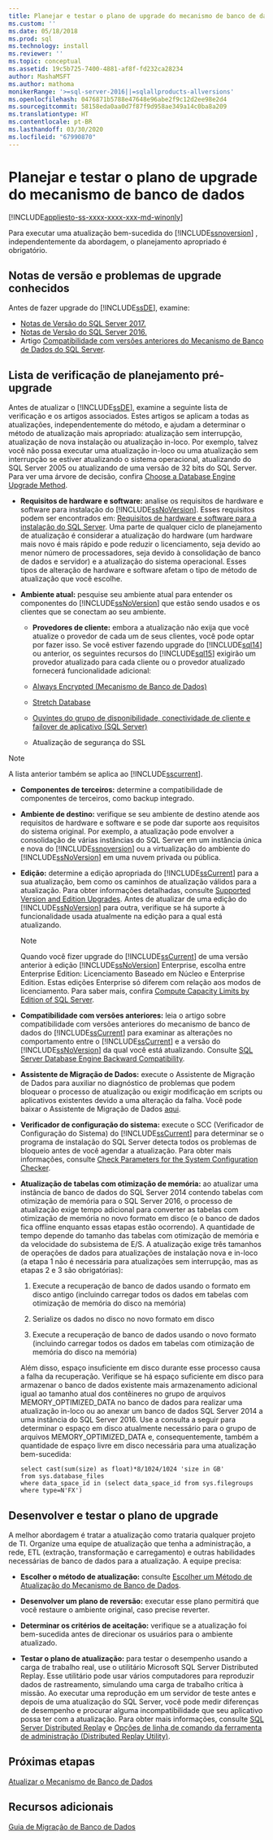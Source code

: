 ```yaml
---
title: Planejar e testar o plano de upgrade do mecanismo de banco de dados | Microsoft Docs
ms.custom: ''
ms.date: 05/18/2018
ms.prod: sql
ms.technology: install
ms.reviewer: ''
ms.topic: conceptual
ms.assetid: 19c5b725-7400-4881-af8f-fd232ca28234
author: MashaMSFT
ms.author: mathoma
monikerRange: '>=sql-server-2016||=sqlallproducts-allversions'
ms.openlocfilehash: 0476871b5788e47648e96abe2f9c12d2ee98e2d4
ms.sourcegitcommit: 58158eda0aa0d7f87f9d958ae349a14c0ba8a209
ms.translationtype: HT
ms.contentlocale: pt-BR
ms.lasthandoff: 03/30/2020
ms.locfileid: "67990870"
---
```

# <a name="plan-and-test-the-database-engine-upgrade-plan"></a>Planejar e testar o plano de upgrade do mecanismo de banco de dados

[!INCLUDE[appliesto-ss-xxxx-xxxx-xxx-md-winonly](../../includes/appliesto-ss-xxxx-xxxx-xxx-md-winonly.md)]
  
 Para executar uma atualização bem-sucedida do [!INCLUDE[ssnoversion](../../includes/ssnoversion-md.md)] , independentemente da abordagem, o planejamento apropriado é obrigatório.  
  
## <a name="release-notes-and-known-upgrade-issues"></a>Notas de versão e problemas de upgrade conhecidos  
 Antes de fazer upgrade do [!INCLUDE[ssDE](../../includes/ssde-md.md)], examine:

- [Notas de Versão do SQL Server 2017.](../../sql-server/sql-server-2017-release-notes.md) 
- [Notas de Versão do SQL Server 2016.](../../sql-server/sql-server-2016-release-notes.md) 
- Artigo [Compatibilidade com versões anteriores do Mecanismo de Banco de Dados do SQL Server](../../database-engine/sql-server-database-engine-backward-compatibility.md).  
  
## <a name="pre-upgrade-planning-checklist"></a>Lista de verificação de planejamento pré-upgrade  
 Antes de atualizar o [!INCLUDE[ssDE](../../includes/ssde-md.md)], examine a seguinte lista de verificação e os artigos associados. Estes artigos se aplicam a todas as atualizações, independentemente do método, e ajudam a determinar o método de atualização mais apropriado: atualização sem interrupção, atualização de nova instalação ou atualização in-loco. Por exemplo, talvez você não possa executar uma atualização in-loco ou uma atualização sem interrupção se estiver atualizando o sistema operacional, atualizando do SQL Server 2005 ou atualizando de uma versão de 32 bits do SQL Server. Para ver uma árvore de decisão, confira [Choose a Database Engine Upgrade Method](../../database-engine/install-windows/choose-a-database-engine-upgrade-method.md).  
  
-   **Requisitos de hardware e software:** analise os requisitos de hardware e software para instalação do [!INCLUDE[ssNoVersion](../../includes/ssnoversion-md.md)]. Esses requisitos podem ser encontrados em: [Requisitos de hardware e software para a instalação do SQL Server](../../sql-server/install/hardware-and-software-requirements-for-installing-sql-server.md). Uma parte de qualquer ciclo de planejamento de atualização é considerar a atualização do hardware (um hardware mais novo é mais rápido e pode reduzir o licenciamento, seja devido ao menor número de processadores, seja devido à consolidação de banco de dados e servidor) e a atualização do sistema operacional. Esses tipos de alteração de hardware e software afetam o tipo de método de atualização que você escolhe.  
  
-   **Ambiente atual:** pesquise seu ambiente atual para entender os componentes do [!INCLUDE[ssNoVersion](../../includes/ssnoversion-md.md)] que estão sendo usados e os clientes que se conectam ao seu ambiente.  
  
    -   **Provedores de cliente:** embora a atualização não exija que você atualize o provedor de cada um de seus clientes, você pode optar por fazer isso. Se você estiver fazendo upgrade do [!INCLUDE[sql14](../../includes/sssql14-md.md)] ou anterior, os seguintes recursos do [!INCLUDE[sql15](../../includes/sssql15-md.md)] exigirão um provedor atualizado para cada cliente ou o provedor atualizado fornecerá funcionalidade adicional:  
  
       -   [Always Encrypted &#40;Mecanismo de Banco de Dados&#41;](../../relational-databases/security/encryption/always-encrypted-database-engine.md)  
  
       -   [Stretch Database](../../sql-server/stretch-database/stretch-database.md)  
  
       -   [Ouvintes do grupo de disponibilidade, conectividade de cliente e failover de aplicativo &#40;SQL Server&#41;](../../database-engine/availability-groups/windows/listeners-client-connectivity-application-failover.md)  
  
       -   Atualização de segurança do SSL  

   >[!NOTE]
   >A lista anterior também se aplica ao [!INCLUDE[sscurrent](../../includes/sscurrent-md.md)].
  
-   **Componentes de terceiros:** determine a compatibilidade de componentes de terceiros, como backup integrado.  
  
-   **Ambiente de destino:** verifique se seu ambiente de destino atende aos requisitos de hardware e software e se pode dar suporte aos requisitos do sistema original. Por exemplo, a atualização pode envolver a consolidação de várias instâncias do SQL Server em um instância única e nova do [!INCLUDE[ssnoversion](../../includes/ssnoversion-md.md)] ou a virtualização do ambiente do [!INCLUDE[ssNoVersion](../../includes/ssnoversion-md.md)] em uma nuvem privada ou pública.  
  
-   **Edição:** determine a edição apropriada do [!INCLUDE[ssCurrent](../../includes/ssnoversion-md.md)] para a sua atualização, bem como os caminhos de atualização válidos para a atualização. Para obter informações detalhadas, consulte [Supported Version and Edition Upgrades](../../database-engine/install-windows/supported-version-and-edition-upgrades.md). Antes de atualizar de uma edição do [!INCLUDE[ssNoVersion](../../includes/ssnoversion-md.md)] para outra, verifique se há suporte à funcionalidade usada atualmente na edição para a qual está atualizando.  
  
    > [!NOTE]  
    >  Quando você fizer upgrade do [!INCLUDE[ssCurrent](../../includes/ssnoversion-md.md)] de uma versão anterior à edição [!INCLUDE[ssNoVersion](../../includes/ssnoversion-md.md)] Enterprise, escolha entre Enterprise Edition: Licenciamento Baseado em Núcleo e Enterprise Edition. Estas edições Enterprise só diferem com relação aos modos de licenciamento. Para saber mais, confira [Compute Capacity Limits by Edition of SQL Server](../../sql-server/compute-capacity-limits-by-edition-of-sql-server.md).  
  
-   **Compatibilidade com versões anteriores:** leia o artigo sobre compatibilidade com versões anteriores do mecanismo de banco de dados do [!INCLUDE[ssCurrent](../../includes/ssnoversion-md.md)] para examinar as alterações no comportamento entre o [!INCLUDE[ssCurrent](../../includes/ssnoversion-md.md)] e a versão do [!INCLUDE[ssNoVersion](../../includes/ssnoversion-md.md)] da qual você está atualizando. Consulte [SQL Server Database Engine Backward Compatibility](../../database-engine/sql-server-database-engine-backward-compatibility.md).  
  
-   **Assistente de Migração de Dados:** execute o Assistente de Migração de Dados para auxiliar no diagnóstico de problemas que podem bloquear o processo de atualização ou exigir modificação em scripts ou aplicativos existentes devido a uma alteração da falha.
    Você pode baixar o Assistente de Migração de Dados [aqui](https://aka.ms/get-dma).  
  
-   **Verificador de configuração do sistema:** execute o SCC (Verificador de Configuração do Sistema) do [!INCLUDE[ssCurrent](../../includes/ssnoversion-md.md)] para determinar se o programa de instalação do SQL Server detecta todos os problemas de bloqueio antes de você agendar a atualização. Para obter mais informações, consulte [Check Parameters for the System Configuration Checker](../../database-engine/install-windows/check-parameters-for-the-system-configuration-checker.md).  
  
-   **Atualização de tabelas com otimização de memória:** ao atualizar uma instância de banco de dados do SQL Server 2014 contendo tabelas com otimização de memória para o SQL Server 2016, o processo de atualização exige tempo adicional para converter as tabelas com otimização de memória no novo formato em disco (e o banco de dados fica offline enquanto essas etapas estão ocorrendo).   A quantidade de tempo depende do tamanho das tabelas com otimização de memória e da velocidade do subsistema de E/S. A atualização exige três tamanhos de operações de dados para atualizações de instalação nova e in-loco (a etapa 1 não é necessária para atualizações sem interrupção, mas as etapas 2 e 3 são obrigatórias):  
  
    1.  Execute a recuperação de banco de dados usando o formato em disco antigo (incluindo carregar todos os dados em tabelas com otimização de memória do disco na memória)  
  
    2.  Serialize os dados no disco no novo formato em disco  
  
    3.  Execute a recuperação de banco de dados usando o novo formato (incluindo carregar todos os dados em tabelas com otimização de memória do disco na memória)  
  
     Além disso, espaço insuficiente em disco durante esse processo causa a falha da recuperação. Verifique se há espaço suficiente em disco para armazenar o banco de dados existente mais armazenamento adicional igual ao tamanho atual dos contêineres no grupo de arquivos MEMORY_OPTIMIZED_DATA no banco de dados para realizar uma atualização in-loco ou ao anexar um banco de dados SQL Server 2014 a uma instância do SQL Server 2016. Use a consulta a seguir para determinar o espaço em disco atualmente necessário para o grupo de arquivos MEMORY_OPTIMIZED_DATA e, consequentemente, também a quantidade de espaço livre em disco necessária para uma atualização bem-sucedida:  
  
    ```  
    select cast(sum(size) as float)*8/1024/1024 'size in GB'   
    from sys.database_files  
    where data_space_id in (select data_space_id from sys.filegroups where type=N'FX')  
    ```  
  
## <a name="develop-and-test-the-upgrade-plan"></a>Desenvolver e testar o plano de upgrade  
 A melhor abordagem é tratar a atualização como trataria qualquer projeto de TI. Organize uma equipe de atualização que tenha a administração, a rede, ETL (extração, transformação e carregamento) e outras habilidades necessárias de banco de dados para a atualização. A equipe precisa:  
  
-   **Escolher o método de atualização:** consulte [Escolher um Método de Atualização do Mecanismo de Banco de Dados](../../database-engine/install-windows/choose-a-database-engine-upgrade-method.md).  
  
-   **Desenvolver um plano de reversão:** executar esse plano permitirá que você restaure o ambiente original, caso precise reverter.  
  
-   **Determinar os critérios de aceitação:** verifique se a atualização foi bem-sucedida antes de direcionar os usuários para o ambiente atualizado.  
  
-   **Testar o plano de atualização:** para testar o desempenho usando a carga de trabalho real, use o utilitário Microsoft SQL Server Distributed Replay. Esse utilitário pode usar vários computadores para reproduzir dados de rastreamento, simulando uma carga de trabalho crítica à missão. Ao executar uma reprodução em um servidor de teste antes e depois de uma atualização do SQL Server, você pode medir diferenças de desempenho e procurar alguma incompatibilidade que seu aplicativo possa ter com a atualização. Para obter mais informações, consulte [SQL Server Distributed Replay](../../tools/distributed-replay/sql-server-distributed-replay.md) e [Opções de linha de comando da ferramenta de administração &#40;Distributed Replay Utility&#41;](../../tools/distributed-replay/administration-tool-command-line-options-distributed-replay-utility.md).  
  
## <a name="next-steps"></a>Próximas etapas  
[Atualizar o Mecanismo de Banco de Dados](../../database-engine/install-windows/upgrade-database-engine.md) 
  
## <a name="additional-resources"></a>Recursos adicionais 
[Guia de Migração de Banco de Dados](https://aka.ms/datamigration)  
